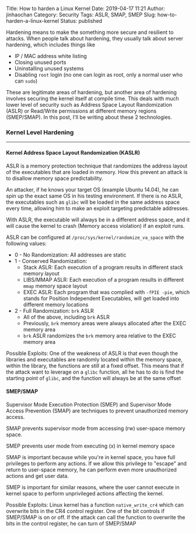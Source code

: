 Title: How to harden a Linux Kernel
Date: 2019-04-17 11:21
Author: jinhaochan
Category: Security
Tags: ASLR, SMAP, SMEP
Slug: how-to-harden-a-linux-kernel
Status: published

<!-- wp:paragraph -->

Hardening means to make the something more secure and resilient to attacks. When people talk about hardening, they usually talk about server hardening, which includes things like

<!-- /wp:paragraph -->

<!-- wp:list -->

-   IP / MAC address white listing
-   Closing unused ports
-   Uninstalling unused systems
-   Disabling `root` login (no one can login as root, only a normal user who can `sudo`)

<!-- /wp:list -->

<!-- wp:paragraph -->

These are legitimate areas of hardening, but another area of hardening involves securing the kernel itself at compile time. This deals with much lower level of security such as Address Space Layout Randomization (ASLR) or Read/Write permissions at different memory regions (SMEP/SMAP). In this post, I'll be writing about these 2 technologies.

<!-- /wp:paragraph -->

<!-- wp:heading {"level":3} -->

### Kernel Level Hardening

<!-- /wp:heading -->

<!-- wp:separator -->

------------------------------------------------------------------------

<!-- /wp:separator -->

</p>
<!-- wp:heading {"level":4} -->

#### Kernel Address Space Layout Randomization (KASLR)

<!-- /wp:heading -->

<!-- wp:paragraph -->

ASLR is a memory protection technique that randomizes the address layout of the executables that are loaded in memory. How this prevent an attack is to disallow memory space predictability.

<!-- /wp:paragraph -->

<!-- wp:paragraph -->

An attacker, if he knows your target OS (example Ubuntu 14.04), he can spin up the exact same OS in his testing environment. If there is no ASLR, the executables such as `glibc` will be loaded in the same address space every time, allowing him to make an exploit targeting predictable addresses.

<!-- /wp:paragraph -->

<!-- wp:paragraph -->

With ASLR, the executable will always be in a different address space, and it will cause the kernel to crash (Memory access violation) if an exploit runs.

<!-- /wp:paragraph -->

<!-- wp:paragraph -->

ASLR can be configured at `/proc/sys/kernel/randomize_va_space` with the following values:

<!-- /wp:paragraph -->

<!-- wp:list -->

-   0 - No Randomization: All addresses are static
-   1 - Conserved Randomization:
    -   Stack ASLR: Each execution of a program results in different stack memory layout
    -   LIBS/MMAP ASLR: Each execution of a program results in different `mmap` memory space layout
    -   EXEC ASLR: Each program that was complied with `-fPIE -pie`, which stands for Position Independent Executables, will get loaded into different memory locations
-   2 - Full Randomization: `brk` ASLR
    -   All of the above, including `brk` ASLR
    -   Previously, `brk` memory areas were always allocated after the EXEC memory area
    -   `brk` ASLR randomizes the `brk` memory area relative to the EXEC memory area

<!-- /wp:list -->

<!-- wp:paragraph -->

Possible Exploits: One of the weakness of ASLR is that even though the libraries and executables are randomly located within the memory space, within the library, the functions are still at a fixed offset. This means that if the attack want to leverage on a `glibc` function, all he has to do is find the starting point of `glibc`, and the function will always be at the same offset

<!-- /wp:paragraph -->

<!-- wp:heading {"level":4} -->

#### SMEP/SMAP  

<!-- /wp:heading -->

<!-- wp:paragraph -->

Supervisor Mode Execution Protection (SMEP) and Supervisor Mode Access Prevention (SMAP) are techniques to prevent unauthorized memory access.

<!-- /wp:paragraph -->

<!-- wp:paragraph -->

SMAP prevents supervisor mode from accessing (rw) user-space memory space.

<!-- /wp:paragraph -->

<!-- wp:paragraph -->

SMEP prevents user mode from executing (x) in kernel memory space

<!-- /wp:paragraph -->

<!-- wp:paragraph -->

SMAP is important because while you're in kernel space, you have full privileges to perform any actions. If we allow this privilege to "escape" and return to user-space memory, he can perform even more unauthorized actions and get user data.

<!-- /wp:paragraph -->

<!-- wp:paragraph -->

SMEP is important for similar reasons, where the user cannot execute in kernel space to perform unprivileged actions affecting the kernel.

<!-- /wp:paragraph -->

<!-- wp:paragraph -->

Possible Exploits: Linux kernel has a function `native_write_cr4` which can overwrite bits in the CR4 control register. One of the bit controls if SMEP/SMAP is on or off. If the attack can call the function to overwrite the bits in the control register, he can turn of SMEP/SMAP

<!-- /wp:paragraph -->

<!-- wp:paragraph -->

  

<!-- /wp:paragraph -->
